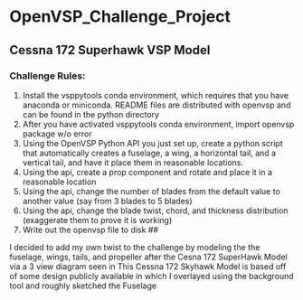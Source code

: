 # OpenVSP_Challenge_Project
## Cessna 172 Superhawk VSP Model

### Challenge Rules:
1. Install the vsppytools conda environment, which requires that you have anaconda or miniconda.  README files are distributed with openvsp and can be found in the python directory
2. After you have activated vsppytools conda environment, import openvsp package w/o error
3. Using the OpenVSP Python API you just set up, create a python script that automatically creates a fuselage, a wing, a horizontal tail, and a vertical tail, and have it place them in reasonable locations.
4. Using the api, create a prop component and rotate and place it in a reasonable location
5. Using the api, change the number of blades from the default value to another value (say from 3 blades to 5 blades)
6. Using the api, change the blade twist, chord, and thickness distribution (exaggerate them to prove it is working)
7. Write out the openvsp file to disk ##

I decided to add my own twist to the challenge by modeling the the fuselage, wings, tails, and propeller after the Cesna 172 SuperHawk Model via a 3 view diagram seen in 
This Cessna 172 Skyhawk Model is based off of some design publicly available in which I overlayed using the background tool and roughly sketched the Fuselage
